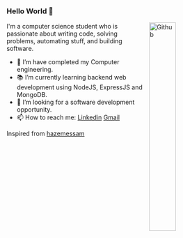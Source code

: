 ### Hello World 👋

<!-- <img width="35%" align="right" alt="Github" src="https://user-images.githubusercontent.com/48678280/88862734-4903af80-d201-11ea-968b-9c939d88a37c.gif" /> -->

<img width="35%" align="right" alt="Github" src="https://media0.giphy.com/media/QNFhOolVeCzPQ2Mx85/giphy.gif?cid=790b76112a30f3cf68f6acc5775082241e203a2d75a1e74c&rid=giphy.gif&ct=g" />

I'm a computer science student who is passionate about writing code, solving problems, automating stuff, and building software.

- 🔭 I’m have completed my Computer engineering.
- 📚 I’m currently learning  backend web development using NodeJS, ExpressJS and MongoDB.
- 👯 I’m looking for a software development opportunity. 
- 📫 How to reach me: [Linkedin](https://www.linkedin.com/in/vighnesh-salunkhe) [Gmail](mailto:vighnesh.salunkhee@gmail.com)

Inspired from [hazemessam](https://github.com/hazemessam)
